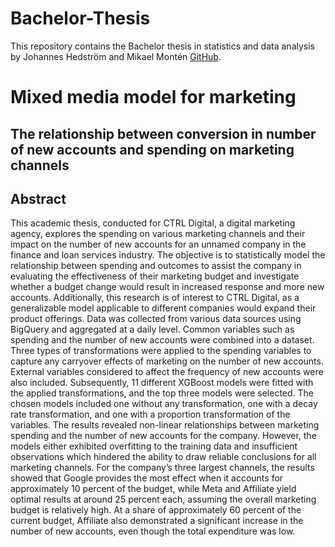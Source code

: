 # Bachelor-Thesis
This repository contains the Bachelor thesis in statistics and data analysis by Johannes Hedström and Mikael Montén [GitHub](https://github.com/orednilserik).


# Mixed media model for marketing
## The relationship between conversion in number of new accounts and spending on marketing channels


##  Abstract 
This academic thesis, conducted for CTRL Digital, a digital marketing agency, explores the spending on
various marketing channels and their impact on the number of new accounts for an unnamed company in the
finance and loan services industry. The objective is to statistically model the relationship between spending
and outcomes to assist the company in evaluating the effectiveness of their marketing budget and investigate
whether a budget change would result in increased response and more new accounts. Additionally, this research
is of interest to CTRL Digital, as a generalizable model applicable to different companies would expand their
product offerings.
Data was collected from various data sources using BigQuery and aggregated at a daily level. Common variables
such as spending and the number of new accounts were combined into a dataset. Three types of transformations
were applied to the spending variables to capture any carryover effects of marketing on the number of new
accounts. External variables considered to affect the frequency of new accounts were also included. Subsequently,
11 different XGBoost models were fitted with the applied transformations, and the top three models were
selected. The chosen models included one without any transformation, one with a decay rate transformation,
and one with a proportion transformation of the variables.
The results revealed non-linear relationships between marketing spending and the number of new accounts for
the company. However, the models either exhibited overfitting to the training data and insufficient observations
which hindered the ability to draw reliable conclusions for all marketing channels.
For the company’s three largest channels, the results showed that Google provides the most effect when it
accounts for approximately 10 percent of the budget, while Meta and Affiliate yield optimal results at around
25 percent each, assuming the overall marketing budget is relatively high. At a share of approximately 60
percent of the current budget, Affiliate also demonstrated a significant increase in the number of new accounts,
even though the total expenditure was low.




